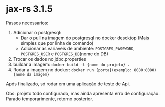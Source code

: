 # jax-rs 3.1.5
<div>
  <p>Passos necessarios:</p>
  <ol>
    <li>
      Adicionar o postgresql:
      <ul>
        <li>Dar o pull na imagem do postgresql no docker descktop (Mais simples que por linha de comando)</li>
        <li>Adicionar as variaveis de ambiente: <code>POSTGRES_PASSWORD</code>, <code>POSTGRES_USER</code> e <code>POSTGRES_DB</code>(nome do DB)</li>
      </ul>
    </li>
    <li>Trocar os dados no jdbc.properties</li>
    <li>buildar a imagem: <code>docker build -t {nome do projeto} .</code></li>
    <li>Rodar a imagem no docker: <code>docker run {porta}(exemplo: 8080:8080) {nome da imagem} </code></li>
  </ol>
  <p>Após finalizado, só rodar em uma aplicação de teste de Api.</p>
  <p>Obs: projeto todo configurado, mas ainda apresenta erro de configuração. Parado temporarimente, retorno posterior.</p>
</div>
